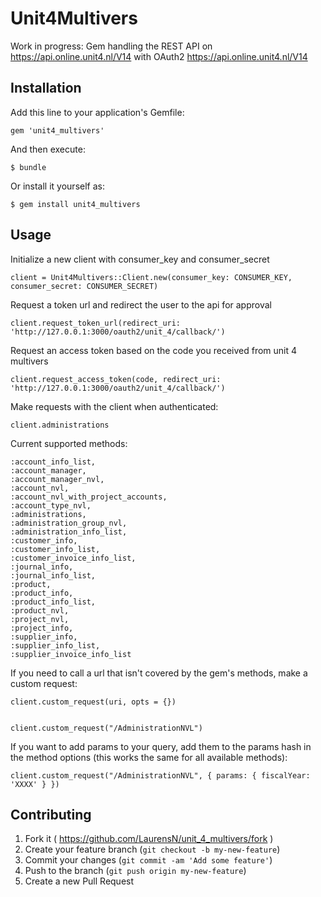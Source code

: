 # Unit4Multivers

Work in progress: Gem handling the REST API on https://api.online.unit4.nl/V14 with OAuth2 https://api.online.unit4.nl/V14

## Installation

Add this line to your application's Gemfile:

    gem 'unit4_multivers'

And then execute:

    $ bundle

Or install it yourself as:

    $ gem install unit4_multivers

## Usage

Initialize a new client with consumer_key and consumer_secret

    client = Unit4Multivers::Client.new(consumer_key: CONSUMER_KEY, consumer_secret: CONSUMER_SECRET)

Request a token url and redirect the user to the api for approval

    client.request_token_url(redirect_uri: 'http://127.0.0.1:3000/oauth2/unit_4/callback/')

Request an access token based on the code you received from unit 4 multivers

    client.request_access_token(code, redirect_uri: 'http://127.0.0.1:3000/oauth2/unit_4/callback/')

Make requests with the client when authenticated:

    client.administrations

Current supported methods:

    :account_info_list,
    :account_manager,
    :account_manager_nvl,
    :account_nvl,
    :account_nvl_with_project_accounts,
    :account_type_nvl,
    :administrations,
    :administration_group_nvl,
    :administration_info_list,
    :customer_info,
    :customer_info_list,
    :customer_invoice_info_list,
    :journal_info,
    :journal_info_list,
    :product,
    :product_info,
    :product_info_list,
    :product_nvl,
    :project_nvl,
    :project_info,
    :supplier_info,
    :supplier_info_list,
    :supplier_invoice_info_list

If you need to call a url that isn't covered by the gem's methods, make a custom request:

    client.custom_request(uri, opts = {})


    client.custom_request("/AdministrationNVL")

If you want to add params to your query, add them to the params hash in the method options (this works the same for all available methods):

    client.custom_request("/AdministrationNVL", { params: { fiscalYear: 'XXXX' } })




## Contributing

1. Fork it ( https://github.com/LaurensN/unit_4_multivers/fork )
2. Create your feature branch (`git checkout -b my-new-feature`)
3. Commit your changes (`git commit -am 'Add some feature'`)
4. Push to the branch (`git push origin my-new-feature`)
5. Create a new Pull Request
